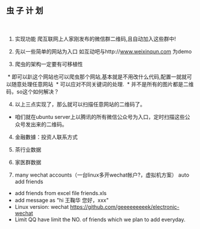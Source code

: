 ## 虫 子 计 划 ##
　　　　　　　　

1. 实现功能
 爬互联网上人家刚发布的微信群二维码,且自动加入这些群中!


2. 先以一些简单的网站为入口 如互动吧与http://www.weixinqun.com 为demo 

3. 爬虫的架构一定要有可移植性

  * 即可以趴这个网站也可以爬虫那个网站,基本就是不用改什么代码,配置一就就可以随意处理任意网站
  * 可以应对不同关键词的处理.
  * 并不是所有的图片都是二维码，so这个如何解决？
  
4. 以上三点实现了，那么就可以扫描任意网站的二维码了。
 * 咱们就在ubuntu server上以腾讯的所有微信公众号为入口，定时扫描这些公众号发出来的二维码。



4. 金融數據：投资人联系方式

5. 茶行业数据

6. 家医群数据

7. many wechat accounts（一台linux多开wechat帐户?，虚拟机方案） auto add friends
 * add friends from excel file friends.xls
 * add message as "hi 王鞠华 您好，xxx"
 * Linux version: wechat https://github.com/geeeeeeeeek/electronic-wechat 
 * Limit QQ have limit the NO. of friends which we plan to add everyday.
